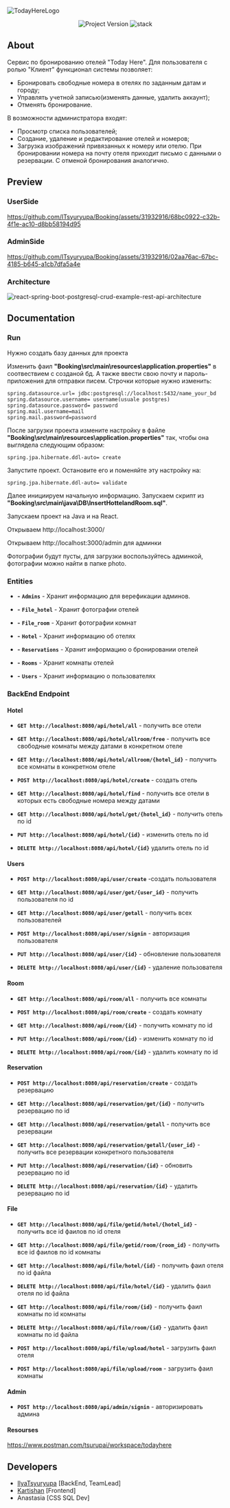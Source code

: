 ![TodayHereLogo](https://github.com/ITsyuryupa/Booking/assets/31932916/ffec75e7-15be-4492-a68e-9ed2760babe9)

<p align="center">
   <img src="https://img.shields.io/badge/version-1.1.2-brightgreen" alt="Project Version">
   <img src="https://img.shields.io/badge/stack-Java%2BReact%2BPostgreSQL-informational" alt="stack">
</p>

## About
Сервис по бронированию отелей "Today Here". 
Для пользователя с ролью "Клиент" функционал системы позволяет:
- Бронировать свободные номера в отелях по заданным датам и городу;
- Управлять учетной записью(изменять данные, удалить аккаунт);
- Отменять бронирование.
 
В возможности администратора входят:
- Просмотр списка пользователей;
- Создание, удаление и редактирование отелей и номеров;
- Загрузка изображений привязанных к номеру или отелю.
При бронировании номера на почту отеля приходит письмо с данными о резервации. С отменой бронирования аналогично.

## Preview

### UserSide
https://github.com/ITsyuryupa/Booking/assets/31932916/68bc0922-c32b-4f1e-ac10-d8bb58194d95

### AdminSide
https://github.com/ITsyuryupa/Booking/assets/31932916/02aa76ac-67bc-4185-b645-a1cb7dfa5a4e


### Architecture
![react-spring-boot-postgresql-crud-example-rest-api-architecture](https://github.com/ITsyuryupa/Booking/assets/31932916/a81a6e0f-f876-428b-893c-33ffaf66df70)

## Documentation
### Run
Нужно создать базу данных для проекта

Изменить фаил **"Booking\src\main\resources\application.properties"** в соотвествием с созданой бд. А также ввести свою почту и пароль-приложения для отправки писем. Строчки которые нужно изменить:
```
spring.datasource.url= jdbc:postgresql://localhost:5432/name_your_bd
spring.datasource.username= username(usuale postgres)
spring.datasource.password= password
spring.mail.username=mail
spring.mail.password=password
```

После загрузки проекта измените настройку в файле **"Booking\src\main\resources\application.properties"** так, чтобы она выглядела следующим образом:
```
spring.jpa.hibernate.ddl-auto= create
```

Запустите проект. Остановите его и поменяйте эту настройку на:
```
spring.jpa.hibernate.ddl-auto= validate
```

Далее инициируем начальную информацию. Запускаем скрипт из **"Booking\src\main\java\DB\InsertHottelandRoom.sql"**.

Запускаем проект на Java и на React.

Открываем http://localhost:3000/

Открываем http://localhost:3000/admin для админки

Фотографии будут пусты, для загрузки воспользуйтесь админкой, фотографии можно найти в папке photo.

### Entities

- **-** **`Admins`** - Хранит информацию для верефикации админов.

- **-** **`File_hotel`** - Хранит фотографии отелей

- **-** **`File_room`** - Хранит фотографии комнат

- **-** **`Hotel`** - Хранит информацию об отелях

- **-** **`Reservations`** - Хранит информацию о бронировании отелей

- **-** **`Rooms`** - Хранит комнаты отелей

- **-** **`Users`** - Хранит информацию о пользователях

### BackEnd Endpoint
#### Hotel

- **`GET http://localhost:8080/api/hotel/all`** - получить все отели

- **`GET http://localhost:8080/api/hotel/allroom/free`** - получить все свободные комнаты между датами в конкретном отеле

- **`GET http://localhost:8080/api/hotel/allroom/{hotel_id}`** - получить все комнаты в конкретном отеле

- **`POST http://localhost:8080/api/hotel/create`** - создать отель

- **`GET http://localhost:8080/api/hotel/find`** - получить все отели в которых есть свободные номера между датами

- **`GET http://localhost:8080/api/hotel/get/{hotel_id}`** - получить отель по id

- **`PUT http://localhost:8080/api/hotel/{id}`** - изменить отель по id

- **`DELETE http://localhost:8080/api/hotel/{id}`** удалить отель по id

#### Users

- **`POST http://localhost:8080/api/user/create`** -создать пользователя


- **`GET http://localhost:8080/api/user/get/{user_id}`** - получить пользователя по id


- **`GET http://localhost:8080/api/user/getall`** - получить всех пользователей


- **`POST http://localhost:8080/api/user/signin`** - авторизация пользователя


- **`PUT http://localhost:8080/api/user/{id}`** - обновление пользователя


- **`DELETE http://localhost:8080/api/user/{id}`** - удаление пользователя

#### Room

- **`GET http://localhost:8080/api/room/all`** - получить все комнаты

- **`POST http://localhost:8080/api/room/create`** - создать комнату

- **`GET http://localhost:8080/api/room/{id}`** - получить комнату по id

- **`PUT http://localhost:8080/api/room/{id}`** - изменить комнату по id

- **`DELETE http://localhost:8080/api/room/{id}`** - удалить комнату по id

#### Reservation

- **`POST http://localhost:8080/api/reservation/create`** - создать резервацию

- **`GET http://localhost:8080/api/reservation/get/{id}`** - получить резервацию по id

- **`GET http://localhost:8080/api/reservation/getall`** - получить все резервации

- **`GET http://localhost:8080/api/reservation/getall/{user_id}`** - получить все резервации конкретного пользователя

- **`PUT http://localhost:8080/api/reservation/{id}`** - обновить резервацию по id

- **`DELETE http://localhost:8080/api/reservation/{id}`** - удалить резервацию по id

#### File

- **`GET http://localhost:8080/api/file/getid/hotel/{hotel_id}`** - получить все id фаилов по id отеля

- **`GET http://localhost:8080/api/file/getid/room/{room_id}`** - получить все id фаилов по id комнаты

- **`GET http://localhost:8080/api/file/hotel/{id}`** - получить фаил отеля по id файла

- **`DELETE http://localhost:8080/api/file/hotel/{id}`** - удалить фаил отеля по id файла

- **`GET http://localhost:8080/api/file/room/{id}`** - получить фаил комнаты по id комнаты

- **`DELETE http://localhost:8080/api/file/room/{id}`** - удалить фаил комнаты по id файла

- **`POST http://localhost:8080/api/file/upload/hotel`** - загрузить фаил отеля 

- **`POST http://localhost:8080/api/file/upload/room`** - загрузить фаил комнаты

#### Admin

- **`POST http://localhost:8080/api/admin/signin`** - авторизировать админа

#### Resourses
https://www.postman.com/tsurupai/workspace/todayhere 

## Developers

- [IlyaTsyuryupa](https://github.com/ITsyuryupa) [BackEnd, TeamLead]
- [Kartishan](https://github.com/Kartishan) [Frontend]
- Anastasia [CSS SQL Dev]
